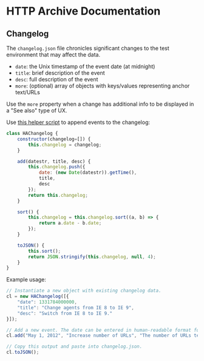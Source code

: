 # HTTP Archive Documentation

## Changelog

The `changelog.json` file chronicles significant changes to the test environment that may affect the data.

* `date`: the Unix timestamp of the event date (at midnight)
* `title`: brief description of the event
* `desc`: full description of the event
* `more`: (optional) array of objects with keys/values representing anchor text/URLs

Use the `more` property when a change has additional info to be displayed in a "See also" type of UX.

Use [this helper script](https://gist.github.com/rviscomi/0ed73516c2022a80167c09216b9f8f9a) to append events to the changelog:

```js
class HAChangelog {
    constructor(changelog=[]) {
        this.changelog = changelog;
    }

    add(datestr, title, desc) {
        this.changelog.push({
            date: (new Date(datestr)).getTime(),
            title,
            desc
        });
        return this.changelog;
    }

    sort() {
        this.changelog = this.changelog.sort((a, b) => {
            return a.date - b.date;
        });
    }

    toJSON() {
        this.sort();
        return JSON.stringify(this.changelog, null, 4);
    }
}
```

Example usage:

```js
// Instantiate a new object with existing changelog data.
cl = new HAChangelog([{
    "date": 1331784000000,
    "title": "Change agents from IE 8 to IE 9",
    "desc": "Switch from IE 8 to IE 9."
}]);

// Add a new event. The date can be entered in human-readable format for convenience.
cl.add("May 1, 2012", "Increase number of URLs", "The number of URLs tested increased from 100K to 200K for IE.");

// Copy this output and paste into changelog.json.
cl.toJSON();
```

